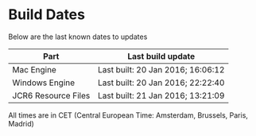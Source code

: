 # Build Dates

Below are the last known dates to updates

Part | Last build update
-----|-----
Mac Engine | Last built: 20 Jan 2016; 16:06:12
Windows Engine | Last built: 20 Jan 2016; 22:22:40
JCR6 Resource Files | Last built: 21 Jan 2016; 13:21:09
All times are in CET (Central European Time: Amsterdam, Brussels, Paris, Madrid)



